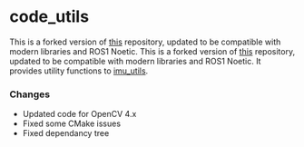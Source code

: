 # code_utils

This is a forked version of [this](https://github.com/gaowenliang/code_utils/) repository, updated to be compatible with modern libraries and ROS1 Noetic.
This is a forked version of [this](https://github.com/gaowenliang/code_utils/) repository, updated to be compatible with modern libraries and ROS1 Noetic. It provides utility functions to [imu_utils](https://github.com/gaowenliang/imu_utils).

### Changes

- Updated code for OpenCV 4.x
- Fixed some CMake issues
- Fixed dependancy tree
